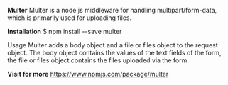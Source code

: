 **Multer**
Multer is a node.js middleware for handling multipart/form-data, which is primarily used for uploading files.

**Installation**
$ npm install --save multer


Usage
Multer adds a body object and a file or files object to the request object. The body object contains the values of the text fields of the form, the file or files object contains the files uploaded via the form.

**Visit for more**
https://www.npmjs.com/package/multer
